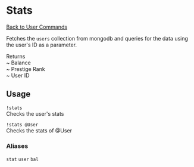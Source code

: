 # Stats
[Back to User Commands](https://github.com/NicholasJohansan/EP5#user)

Fetches the `users` collection from mongodb and queries
for the data using the user's ID as a parameter.

Returns\
~ Balance\
~ Prestige Rank\
~ User ID

## Usage

`!stats`\
Checks the user's stats

`!stats @User`\
Checks the stats of @User

### Aliases
`stat`
`user`
`bal`